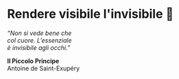 # Rendere visibile l'invisibile 🤯

*“Non si vede bene che <br> 
col cuore. L’essenziale <br>
è invisibile agli occhi.”*

**Il Piccolo Principe** <br>
Antoine de Saint-Exupéry
